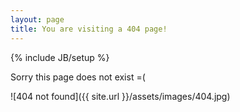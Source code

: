 ```yaml
---
layout: page
title: You are visiting a 404 page!
---
```

{% include JB/setup %}

Sorry this page does not exist =(

![404 not found]({{ site.url }}/assets/images/404.jpg)
